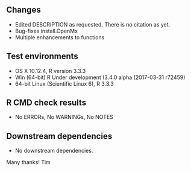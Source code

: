 ## Changes
* Edited DESCRIPTION as requested. There is no citation as yet.
* Bug-fixes install.OpenMx
* Multiple enhancements to functions

## Test environments
* OS X 10.12.4, R version 3.3.3
* Win (64-bit) R Under development (3.4.0 alpha (2017-03-31 r72459)
* 64-bit Linux (Scientific Linux 6), R 3.3.3

## R CMD check results
* No ERRORs, No WARNINGs, No NOTES

## Downstream dependencies
* No downstream dependencies.

Many thanks!
Tim